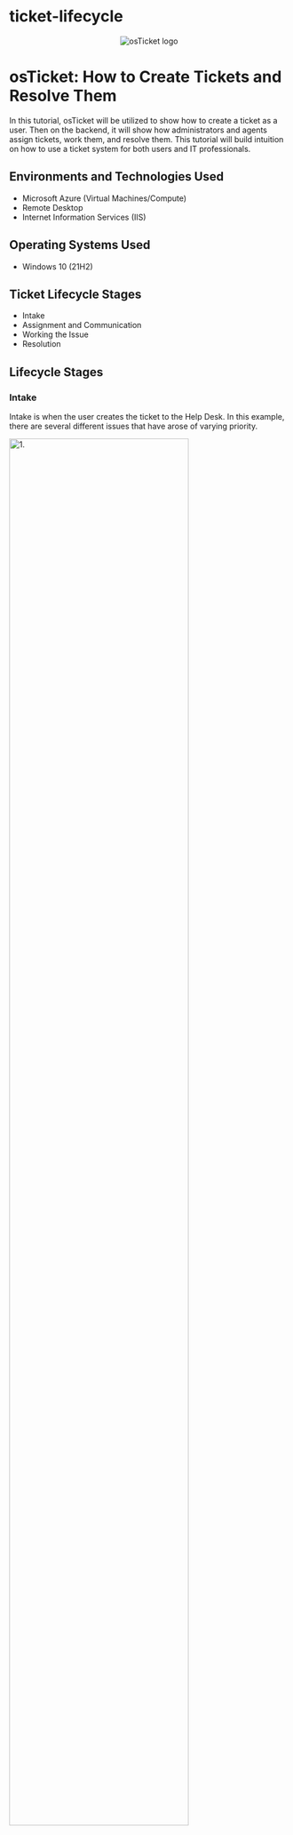 # ticket-lifecycle

<p align="center">
<img src="https://i.imgur.com/Clzj7Xs.png" alt="osTicket logo"/>
</p>

<h1>osTicket: How to Create Tickets and Resolve Them</h1>
In this tutorial, osTicket will be utilized to show how to create a ticket as a user. Then on the backend, it will show how administrators and agents assign tickets, work them, and resolve them. This tutorial will build intuition on how to use a ticket system for both users and IT professionals.<br />

<h2>Environments and Technologies Used</h2>

- Microsoft Azure (Virtual Machines/Compute)
- Remote Desktop
- Internet Information Services (IIS)

<h2>Operating Systems Used </h2>

- Windows 10</b> (21H2)

<h2>Ticket Lifecycle Stages</h2>

- Intake
- Assignment and Communication
- Working the Issue
- Resolution

<h2>Lifecycle Stages</h2>

<h3>Intake</h3>
Intake is when the user creates the ticket to the Help Desk. In this example, there are several different issues that have arose of varying priority. 

<p>
<img src="https://i.imgur.com/VzQ56K1.png" height="80%" width="80%" alt="1."/>
</p>

<p>
<img src="https://i.imgur.com/GQGNUK5.png" height="80%" width="80%" alt="2."/>
</p>

<p>
<img src="https://i.imgur.com/vdKyebK.png" height="80%" width="80%" alt="3."/>
</p>

<p>
<img src="https://i.imgur.com/MfI9Qh7.png" height="80%" width="80%" alt="4."/>
</p>

<h3>Assignment and Communication</h3>
Usually, an administrator or manager/supervisor will manage which employee will handle which ticket. There are normally varying levels of priority when it comes to tickets so the person resposible for ticket assignment will determine that. In this example, Jane is assigning the ticket to herself. The issue is Sev-A and will need an experienced person to work the issue. 

<p>
<img src="https://i.imgur.com/YM6clFY.png" height="80%" width="80%" alt="5."/>
</p>

<p>
<img src="https://i.imgur.com/OZLgRO0.png" height="80%" width="80%" alt="6."/>
</p>

<h3>Working the Issue</h3>
In this example, Jane is working the ticket by answering to the user. On the backend, Jane is working with another department to have the issue fixed. 

<p>
<img src="https://i.imgur.com/eeJ1NH5.png" height="80%" width="80%" alt="7."/>
</p>

<h3>Resolution</h3>
In this final example, Jane was able to get the appropriate parties notified of the issue and get it resolved. Ticket was closed. 

<p>
<img src="https://i.imgur.com/9gNXYf4.png" height="80%" width="80%" alt="8."/>
</p>

Congratulations, the ticket was resolved and you worked your first ticket! Continue to work around osTicket to build intituition and repetition for working tickets. In the IT world, ticketing systems vital in how the work is managed!


**REMEMBER TO DELETE YOUR RESOURCES ONCE YOU ARE DONE WITH THE LAB!**
